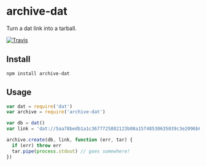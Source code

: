 # archive-dat

Turn a dat link into a tarball.

[![Travis](http://img.shields.io/travis/karissa/archive-dat.svg?style=flat)](https://travis-ci.org/karissa/archive-dat)

## Install

```
npm install archive-dat
```

## Usage

```js
var dat = require('dat')
var archive = require('archive-dat')

var db = dat()
var link = 'dat://5aa78bedb1a1c3677725882123b08a15f48538635039c3e2096b64a13ab694b5'

archive.create(db, link, function (err, tar) {
  if (err) throw err
  tar.pipe(process.stdout) // goes somewhere!
})
```
